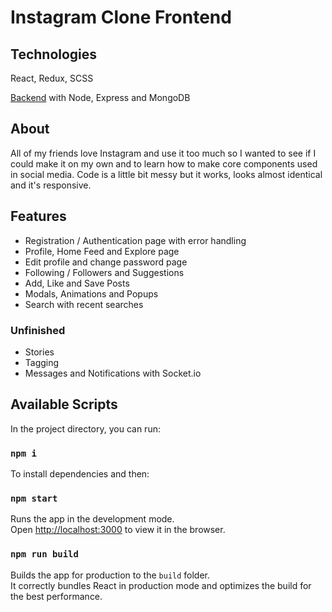 # Instagram Clone Frontend

## Technologies

React, Redux, SCSS

[Backend](https://github.com/LuxABrax/instagram-clone-backend) with Node, Express and MongoDB

## About

All of my friends love Instagram and use it too much so I wanted to see if I could make it on my own and to learn how to make core components used in social media.
Code is a little bit messy but it works, looks almost identical and it's responsive.

## Features

- Registration / Authentication page with error handling
- Profile, Home Feed and Explore page
- Edit profile and change password page
- Following / Followers and Suggestions
- Add, Like and Save Posts
- Modals, Animations and Popups
- Search with recent searches

### Unfinished

- Stories
- Tagging
- Messages and Notifications with Socket.io

## Available Scripts

In the project directory, you can run:

### `npm i`

To install dependencies and then:

### `npm start`

Runs the app in the development mode.<br />
Open [http://localhost:3000](http://localhost:3000) to view it in the browser.

### `npm run build`

Builds the app for production to the `build` folder.<br />
It correctly bundles React in production mode and optimizes the build for the best performance.
